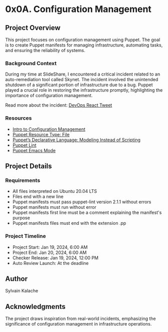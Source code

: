 # 0x0A. Configuration Management

## Project Overview

This project focuses on configuration management using Puppet. The goal is to create Puppet manifests for managing infrastructure, automating tasks, and ensuring the reliability of systems.

### Background Context

During my time at SlideShare, I encountered a critical incident related to an auto-remediation tool called Skynet. The incident involved the unintended shutdown of a significant portion of infrastructure due to a bug. Puppet played a crucial role in restoring the infrastructure promptly, highlighting the importance of configuration management.

Read more about the incident: [DevOps React Tweet](https://twitter.com/devopsreact/status/836971570136375296)

### Resources

- [Intro to Configuration Management](#)
- [Puppet Resource Type: File](#)
- [Puppet’s Declarative Language: Modeling Instead of Scripting](#)
- [Puppet Lint](#)
- [Puppet Emacs Mode](#)

## Project Details

### Requirements

- All files interpreted on Ubuntu 20.04 LTS
- Files end with a new line
- Puppet manifests must pass puppet-lint version 2.1.1 without errors
- Puppet manifests must run without error
- Puppet manifests first line must be a comment explaining the manifest's purpose
- Puppet manifests files must end with the extension .pp

### Project Timeline

- Project Start: Jan 19, 2024, 6:00 AM
- Project End: Jan 20, 2024, 6:00 AM
- Checker Release: Jan 19, 2024, 12:00 PM
- Auto Review Launch: At the deadline

## Author

Sylvain Kalache

## Acknowledgments

The project draws inspiration from real-world incidents, emphasizing the significance of configuration management in infrastructure operations.
